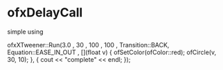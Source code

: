 # ofxDelayCall
simple using 

ofxXTweener::Run(3.0 , 30 , 100 , 100 , Transition::BACK, Equation::EASE_IN_OUT , 
		[](float v) {
			ofSetColor(ofColor::red);
			ofCircle(v, 30, 10);
		},
			[]() {
			cout << "complete" << endl;
		});
